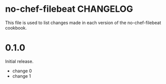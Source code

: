 # no-chef-filebeat CHANGELOG

This file is used to list changes made in each version of the no-chef-filebeat cookbook.

# 0.1.0

Initial release.

- change 0
- change 1

